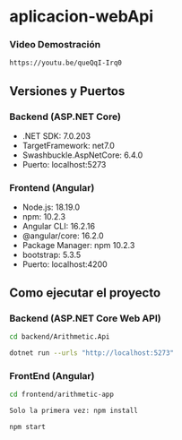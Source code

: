 # aplicacion-webApi
### Video Demostración
```bash
https://youtu.be/queQqI-Irq0
````

## Versiones y Puertos

### Backend (ASP.NET Core)
- .NET SDK: 7.0.203  
- TargetFramework: net7.0  
- Swashbuckle.AspNetCore: 6.4.0
- Puerto: localhost:5273
  
### Frontend (Angular)
- Node.js: 18.19.0  
- npm: 10.2.3  
- Angular CLI: 16.2.16  
- @angular/core: 16.2.0
- Package Manager: npm 10.2.3
- bootstrap: 5.3.5
- Puerto: localhost:4200

## Como ejecutar el proyecto
### Backend (ASP.NET Core Web API)
```bash
cd backend/Arithmetic.Api
```
```bash
dotnet run --urls "http://localhost:5273"
```

### FrontEnd (Angular)
```bash
cd frontend/arithmetic-app
```
```bash
Solo la primera vez: npm install
```
```bash
npm start
```
